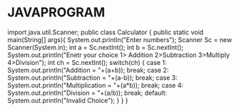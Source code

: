# JAVAPROGRAM
import java.util.Scanner;
public class Calculator {
    public static void main(String[] args){
        System.out.println("Enter numbers");
        Scanner Sc = new Scanner(System.in);
        int a = Sc.nextInt();
        int b = Sc.nextInt();
        System.out.println("Enetr your choice 1> Addition 2>Subtraction 3>Multiply 4>Division");
        int ch = Sc.nextInt();
        switch(ch) {
            case 1:
            System.out.println("Addition = "+(a+b));
            break;
            case 2:
                System.out.println("Subtraction = "+(a-b));
                break;
            case 3:
                System.out.println("Multiplication = "+(a*b));
                break;
            case 4:
                System.out.println("Division = "+(a/b));
                break;
            default:
                System.out.println("Invalid Choice");
        }
    }
}
